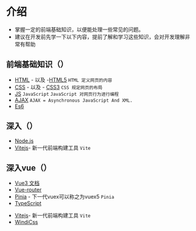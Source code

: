 # 介绍
- 掌握一定的前端基础知识，以便能处理一些常见的问题。
- 建议在开发前先学一下以下内容，提前了解和学习这些知识，会对开发理解非常有帮助
## 前端基础知识（）
- [HTML](https://www.w3school.com.cn/html/index.asp) - 以及 -[HTML5](https://www.w3school.com.cn/html/html5_intro.asp) `HTML 定义网页的内容`
- [CSS](https://www.w3school.com.cn/css/index.asp) - 以及 - [CSS3](https://www.w3school.com.cn/css/index.asp) `CSS 规定网页的布局`
- [JS](https://www.w3school.com.cn/js/index.asp)  `JavaScript` `JavaScript 对网页行为进行编程`
- [AJAX](https://www.w3school.com.cn/js/js_ajax_intro.asp) `AJAX = Asynchronous JavaScript And XML.`
- [Es6](https://es6.ruanyifeng.com/)
## 深入（）
- [Node.js](http://nodejs.org/)
- [Vitejs](https://vitejs.dev/)- 新一代前端构建工具 `Vite`
## 深入vue（）
- [Vue3 文档](https://staging-cn.vuejs.org/) 
- [Vue-router](https://router.vuejs.org/)
- [Pinia](https://pinia.vuejs.org/) - 下一代vuex可以称之为vuex5 `Pinia`
- [TypeScript](https://www.typescriptlang.org/)
<!-- - [Ant-Design-Vue](https://2x.antdv.com/docs/vue/introduce-cn/) -->
- [Vitejs](https://vitejs.dev/)- 新一代前端构建工具 `Vite`
- [WindiCss](https://windicss.netlify.app/)